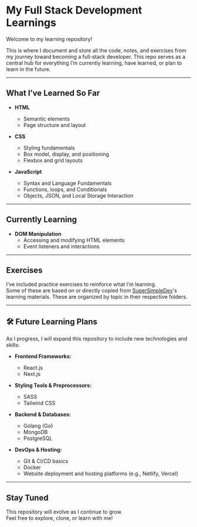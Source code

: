 #  My Full Stack Development Learnings

Welcome to my learning repository!

This is where I document and store all the code, notes, and exercises from my journey toward becoming a full-stack developer. This repo serves as a central hub for everything I’m currently learning, have learned, or plan to learn in the future.

---

##  What I’ve Learned So Far

- **HTML**
    - Semantic elements
    - Page structure and layout

- **CSS**
    - Styling fundamentals
    - Box model, display, and positioning
    - Flexbox and grid layouts
  
- **JavaScript**
  - Syntax and Language Fundamentals
  - Functions, loops, and Conditionals
  - Objects, JSON, and Local Storage Interaction
---

## Currently Learning

- **DOM Manipulation**
    - Accessing and modifying HTML elements
    - Event listeners and interactions
---

##  Exercises

I’ve included practice exercises to reinforce what I’m learning.  
Some of these are based on or directly copied from [SuperSimpleDev](https://supersimple.dev)'s learning materials. These are organized by topic in their respective folders.

---

## 🛠 Future Learning Plans

As I progress, I will expand this repository to include new technologies and skills:

- **Frontend Frameworks:**
    - React.js
    - Next.js

- **Styling Tools & Preprocessors:**
    - SASS
    - Tailwind CSS

- **Backend & Databases:**
    - Golang (Go)
    - MongoDB
    - PostgreSQL

- **DevOps & Hosting:**
    - Git & CI/CD basics
    - Docker
    - Website deployment and hosting platforms (e.g., Netlify, Vercel)

---

##  Stay Tuned

This repository will evolve as I continue to grow.  
Feel free to explore, clone, or learn with me!